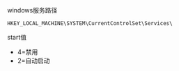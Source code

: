 windows服务路径

```
HKEY_LOCAL_MACHINE\SYSTEM\CurrentControlSet\Services\
```

start值

- 4=禁用
- 2=自动启动

